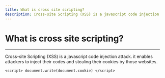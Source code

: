 ```yaml
---
title: What is cross site scripting?
description: Cross-site Scripting (XSS) is a javascript code injection attack.
---
```


# What is cross site scripting?
***
Cross-site Scripting (XSS) is a javascript code injection attack.
it enables attackers to inject their codes and stealing their cookies by those websites.


```
<script> document.write(document.cookie) </script>
```
